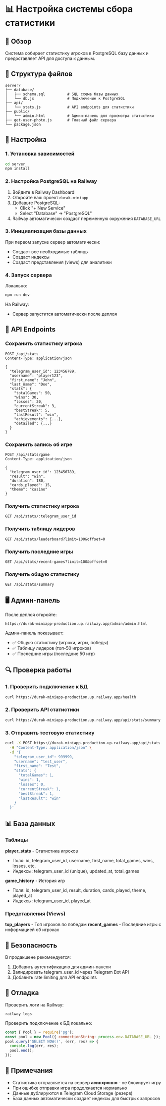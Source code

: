 # 📊 Настройка системы сбора статистики

## 🎯 Обзор

Система собирает статистику игроков в PostgreSQL базу данных и предоставляет API для доступа к данным.

## 📁 Структура файлов

```
server/
├── database/
│   ├── schema.sql          # SQL схема базы данных
│   └── db.js               # Подключение к PostgreSQL
├── api/
│   └── stats.js            # API endpoints для статистики
├── public/
│   └── admin.html          # Админ-панель для просмотра статистики
├── get-user-photo.js       # Главный файл сервера
└── package.json
```

## 🔧 Настройка

### 1. Установка зависимостей

```bash
cd server
npm install
```

### 2. Настройка PostgreSQL на Railway

1. Войдите в Railway Dashboard
2. Откройте ваш проект `durak-miniapp`
3. Добавьте PostgreSQL:
   - Click "+ New Service"
   - Select "Database" → "PostgreSQL"
4. Railway автоматически создаст переменную окружения `DATABASE_URL`

### 3. Инициализация базы данных

При первом запуске сервер автоматически:
- Создаст все необходимые таблицы
- Создаст индексы
- Создаст представления (views) для аналитики

### 4. Запуск сервера

Локально:
```bash
npm run dev
```

На Railway:
- Сервер запустится автоматически после деплоя

## 📡 API Endpoints

### Сохранить статистику игрока

```http
POST /api/stats
Content-Type: application/json

{
  "telegram_user_id": 123456789,
  "username": "player123",
  "first_name": "John",
  "last_name": "Doe",
  "stats": {
    "totalGames": 50,
    "wins": 30,
    "losses": 20,
    "currentStreak": 3,
    "bestStreak": 5,
    "lastResult": "win",
    "achievements": {...},
    "detailed": {...}
  }
}
```

### Сохранить запись об игре

```http
POST /api/stats/game
Content-Type: application/json

{
  "telegram_user_id": 123456789,
  "result": "win",
  "duration": 180,
  "cards_played": 15,
  "theme": "casino"
}
```

### Получить статистику игрока

```http
GET /api/stats/:telegram_user_id
```

### Получить таблицу лидеров

```http
GET /api/stats/leaderboard?limit=100&offset=0
```

### Получить последние игры

```http
GET /api/stats/recent-games?limit=100&offset=0
```

### Получить общую статистику

```http
GET /api/stats/summary
```

## 🖥️ Админ-панель

После деплоя откройте:
```
https://durak-miniapp-production.up.railway.app/admin/admin.html
```

Админ-панель показывает:
- ✅ Общую статистику (игроки, игры, победы)
- ✅ Таблицу лидеров (топ-50 игроков)
- ✅ Последние игры (последние 50 игр)

## 🔍 Проверка работы

### 1. Проверить подключение к БД

```bash
curl https://durak-miniapp-production.up.railway.app/health
```

### 2. Проверить API статистики

```bash
curl https://durak-miniapp-production.up.railway.app/api/stats/summary
```

### 3. Отправить тестовую статистику

```bash
curl -X POST https://durak-miniapp-production.up.railway.app/api/stats \
  -H "Content-Type: application/json" \
  -d '{
    "telegram_user_id": 999999,
    "username": "test_user",
    "first_name": "Test",
    "stats": {
      "totalGames": 1,
      "wins": 1,
      "losses": 0,
      "currentStreak": 1,
      "bestStreak": 1,
      "lastResult": "win"
    }
  }'
```

## 📊 База данных

### Таблицы

**player_stats** - Статистика игроков
- Поля: id, telegram_user_id, username, first_name, total_games, wins, losses, etc.
- Индексы: telegram_user_id (unique), updated_at, total_games

**game_history** - История игр
- Поля: id, telegram_user_id, result, duration, cards_played, theme, played_at
- Индексы: telegram_user_id, played_at

### Представления (Views)

**top_players** - Топ игроков по победам
**recent_games** - Последние игры с информацией об игроках

## 🔐 Безопасность

В продакшене рекомендуется:
1. Добавить аутентификацию для админ-панели
2. Валидировать telegram_user_id через Telegram Bot API
3. Добавить rate limiting для API endpoints

## 🐛 Отладка

Проверить логи на Railway:
```
railway logs
```

Проверить подключение к БД локально:
```javascript
const { Pool } = require('pg');
const pool = new Pool({ connectionString: process.env.DATABASE_URL });
pool.query('SELECT NOW()', (err, res) => {
  console.log(err, res);
  pool.end();
});
```

## 📝 Примечания

- Статистика отправляется на сервер **асинхронно** - не блокирует игру
- При ошибке отправки игра продолжается нормально
- Данные дублируются в Telegram Cloud Storage (резерв)
- База данных автоматически создает индексы для быстрых запросов

